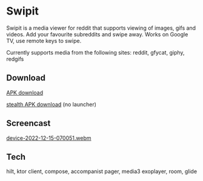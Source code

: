 # Swipit

Swipit is a media viewer for reddit that supports viewing of images, gifs and videos. Add your favourite subreddits and swipe away. Works on Google TV, use remote keys to swipe.

Currently supports media from the following sites:
reddit, gfycat, giphy, redgifs

## Download

[APK download](https://github.com/tberghuis/Swipit/releases/download/v0.3.0/app-prod-release.apk)

[stealth APK download](https://github.com/tberghuis/Swipit/releases/download/v0.3.0/app-stealth-release.apk) (no launcher)

## Screencast

[device-2022-12-15-070051.webm](https://user-images.githubusercontent.com/7745506/207702208-e421391e-ca07-45b6-ba68-989237f39a87.webm)

## Tech
hilt, ktor client, compose, accompanist pager, media3 exoplayer, room, glide
